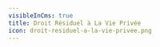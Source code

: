 ```yaml
---
visibleInCms: true
title: Droit Résiduel à La Vie Privée
icon: droit-residuel-a-la-vie-privee.png
---
```


